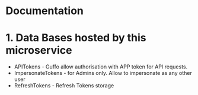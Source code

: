 # Documentation

# 1. Data Bases hosted by this microservice
- APITokens - Guffo allow authorisation with APP token for API requests.
- ImpersonateTokens - for Admins only. Allow to impersonate as any other user
- RefreshTokens - Refresh Tokens storage
